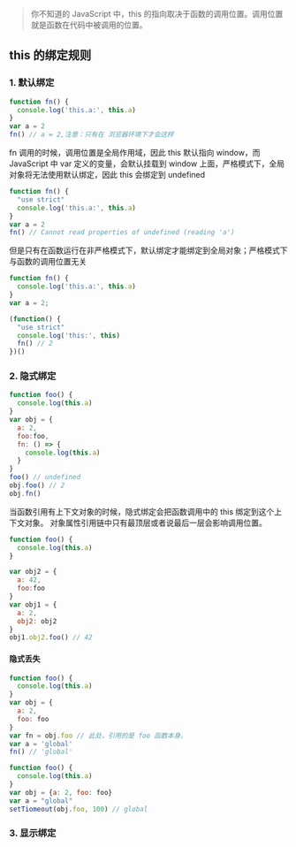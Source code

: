 > 你不知道的 JavaScript 中，this 的指向取决于函数的调用位置。调用位置就是函数在代码中被调用的位置。

## this 的绑定规则

### 1. 默认绑定
```js
function fn() {
  console.log('this.a:', this.a)
}
var a = 2
fn() // a = 2,注意：只有在 浏览器环境下才会这样
```
fn 调用的时候，调用位置是全局作用域，因此 this 默认指向 window，而 JavaScript 中 var 定义的变量，会默认挂载到 window 上面，严格模式下，全局对象将无法使用默认绑定，因此 this 会绑定到 undefined
```js
function fn() {
  "use strict"
  console.log('this.a:', this.a)
}
var a = 2
fn() // Cannot read properties of undefined (reading 'a')
```
但是只有在函数运行在非严格模式下，默认绑定才能绑定到全局对象；严格模式下与函数的调用位置无关
```js
function fn() {
  console.log('this.a:', this.a)
}
var a = 2;

(function() {
  "use strict"
  console.log('this:', this)
  fn() // 2
})()
```

### 2. 隐式绑定

```js
function foo() {
  console.log(this.a)
}
var obj = {
  a: 2,
  foo:foo,
  fn: () => {
    console.log(this.a)
  }
}
foo() // undefined
obj.foo() // 2
obj.fn()
```
当函数引用有上下文对象的时候，隐式绑定会把函数调用中的 this 绑定到这个上下文对象。
对象属性引用链中只有最顶层或者说最后一层会影响调用位置。
```js
function foo() {
  console.log(this.a)
}

var obj2 = {
  a: 42,
  foo:foo
}
var obj1 = {
  a: 2,
  obj2: obj2
}
obj1.obj2.foo() // 42
```
#### 隐式丢失
```js
function foo() {
  console.log(this.a)
}
var obj = {
  a: 2,
  foo: foo
}
var fn = obj.foo // 此处，引用的是 foo 函数本身。
var a = 'global'
fn() // 'global'
```

```js
function foo() {
  console.log(this.a)
}
var obj = {a: 2, foo: foo}
var a = "global"
setTiomeout(obj.foo, 100) // global
```

### 3. 显示绑定

